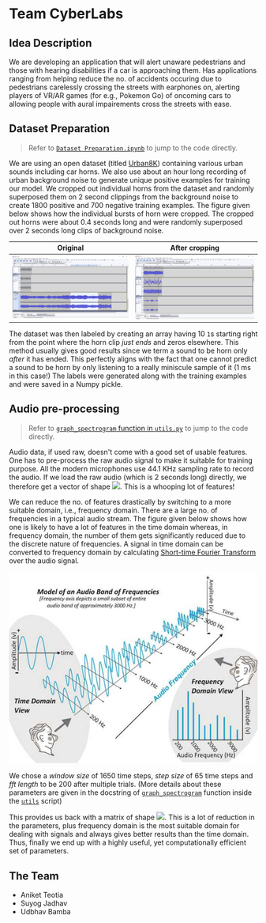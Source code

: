 # Team CyberLabs

## Idea Description
We are developing an application that will alert unaware pedestrians and those with
hearing disabilities if a car is approaching them. Has applications ranging from
helping reduce the no. of accidents occuring due to pedestrians carelessly crossing the streets
with earphones on, alerting players of VR/AR games (for e.g., Pokemon Go) of oncoming
cars to allowing people with aural impairements cross the streets with ease.

## Dataset Preparation
> Refer to [`Dataset Preparation.ipynb`](./Dataset%20Preparation.ipynb) to jump to the code directly.

We are using an open dataset (titled [Urban8K](https://urbansounddataset.weebly.com/urbansound8k.html)) containing various
urban sounds including car horns. We also use about an hour long recording of
urban background noise to generate unique positive examples for training our model.
We cropped out individual horns from the dataset and randomly superposed them
on 2 second clippings from the background noise to create 1800 positive and 700 negative
training examples. The figure given below shows how the individual bursts of horn were cropped. The cropped out horns were about 0.4 seconds long and were randomly superposed over 2 seconds long clips of background noise.

|                       Original                       |                   After cropping                    |
| :--------------------------------------------------: | :-------------------------------------------------: |
| ![Original](./media/original.png) | ![Cropped](./media/cropped.png) |



The dataset was then labeled by creating an array having 10 `1`s starting right
from the point where the horn clip _just ends_ and zeros elsewhere.
This method usually gives good results since we term a sound to be horn only _after_
it has ended. This perfectly aligns with the fact that one cannot predict a sound to be horn by only listening to a really miniscule sample of it (1 ms in this case!)
The labels were generated along with the training examples and were saved in a Numpy pickle.

## Audio pre-processing
> Refer to [`graph_spectrogram` function in `utils.py`](./utils.py#L7) to jump to the code directly.

Audio data, if used raw, doesn't come with a good set of usable features. One has to
pre-process the raw audio signal to make it suitable for training purpose. All the modern microphones use 44.1 KHz sampling rate to record the audio. If we load the raw audio (which is 2 seconds long) directly, we therefore get a vector of shape  <img src="https://latex.codecogs.com/gif.latex?[882000%20*%201]" />. This is a whooping lot of features!

We can reduce the no. of features drastically by switching to a more suitable domain, i.e., frequency domain. There are a large no. of frequencies in a typical audio stream. The figure given below shows how one is likely to have a lot of features in the time domain whereas, in frequency domain, the number of them gets significantly reduced due to the discrete nature of frequencies. A signal in time domain can be converted to frequency domain by calculating [Short-time Fourier Transform](https://en.wikipedia.org/wiki/Short-time_Fourier_transform) over the audio signal.

![Time Domain Vs Frequency Domain](./media/time_vs_frequency_domain.jpg)

We chose a _window size_ of 1650 time steps, _step size_ of 65 time steps and _fft length_ to be 200 after multiple trials.
(More details about these parameters are given in the docstring of [`graph_spectrogram`](./utils.py#L7) function inside the [`utils`](./utils.py) script)

This provides us back with a matrix of shape <img src="https://latex.codecogs.com/gif.latex?[1332%20*%20101]" />.
This is a lot of reduction in the parameters, plus frequency domain is the most suitable domain
for dealing with signals and always gives better results than the time domain. Thus,
finally we end up with a highly useful, yet computationally efficient set of parameters.

## The Team

- Aniket Teotia
- Suyog Jadhav
- Udbhav Bamba
